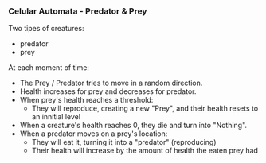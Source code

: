 ### Celular Automata - Predator & Prey

Two tipes of creatures:
* predator
* prey

At each moment of time:
* The Prey / Predator tries to move in a random direction.
* Health increases for prey and decreases for predator.
* When prey's health reaches a threshold:
  * They will reproduce, creating a new "Prey", and their health resets to an innitial level
* When a creature's health reaches 0, they die and turn into "Nothing".
* When a predator moves on a prey's location:
  * They will eat it, turning it into a "predator" (reproducing)
  * Their health will increase by the amount of health the eaten prey had
